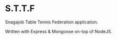S.T.T.F
====

Snagajob Table Tennis Federation application.

Written with Express &amp; Mongoose on-top of NodeJS.
